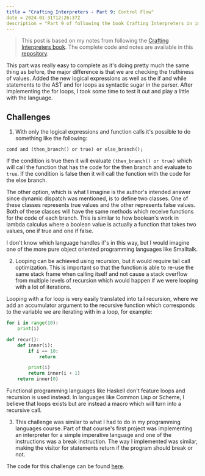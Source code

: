 ```yaml
---
title = "Crafting Interpreters - Part 9: Control Flow"
date = 2024-01-31T12:26:37Z
description = "Part 9 of following the book Crafting Interpreters in implementing interpreters for the Lox programming language."
---
```



> This post is based on my notes from following the [Crafting Interpreters book](https://craftinginterpreters.com/).
> The complete code and notes are available in this [repository](https://github.com/EdSwordsmith/crafting_interpreters).

This part was really easy to complete as it's doing pretty much the same thing as before, the major difference is that we are checking the truthiness of values. Added the new logical expressions as well as the if and while statements to the AST and for loops as syntactic sugar in the parser. After implementing the for loops, I took some time to test it out and play a little with the language.

## Challenges

1. With only the logical expressions and function calls it's possible to do something like the following:
```
cond and (then_branch() or true) or else_branch();
```

If the condition is true then it will evaluate `(then_branch() or true)` which will call the function that has the code for the then branch and evaluate to `true`.
If the condition is false then it will call the function with the code for the else branch.

The other option, which is what I imagine is the author's intended answer since dynamic dispatch was mentioned, is to define two classes. One of these classes represents true values and the other represents false values. Both of these classes will have the same methods which receive functions for the code of each branch. This is similar to how boolean's work in lambda calculus where a boolean value is actually a function that takes two values, one if true and one if false. 

I don't know which language handles if's in this way, but I would imagine one of the more pure object oriented programming languages like Smalltalk.

2. Looping can be achieved using recursion, but it would require tail call optimization. This is important so that the function is able to re-use the same stack frame when calling itself and not cause a stack overflow from multiple levels of recursion which would happen if we were looping with a lot of iterations.

Looping with a for loop is very easily translated into tail recursion, where we add an accumulator argument to the recursive function which corresponds to the variable we are iterating with in a loop, for example:

```python
for i in range(10):
    print(i)

def recur():
    def inner(i):
        if i == 10:
            return

        print(i)
        return inner(i + 1)
    return inner(0)
```

Functional programming languages like Haskell don't feature loops and recursion is used instead. In languages like Common Lisp or Scheme, I believe that loops exists but are instead a macro which will turn into a recursive call.

3. This challenge was similar to what I had to do in my programming languages course. Part of that course's first project was implementing an interpreter for a simple imperative language and one of the instructions was a break instruction. The way I implemented was similar, making the visitor for statements return if the program should break or not.

The code for this challenge can be found [here](https://github.com/EdSwordsmith/crafting_interpreters/tree/9_break).

